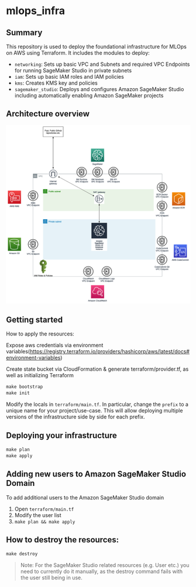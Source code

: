# mlops_infra

## Summary

This repository is used to deploy the foundational infrastructure for MLOps on AWS using Terraform. It includes the modules to deploy:

- `networking`: Sets up basic VPC and Subnets and required VPC Endpoints for running SageMaker Studio in private subnets
- `iam`: Sets up basic IAM roles and IAM policies
- `kms`: Creates KMS key and policies
- `sagemaker_studio`: Deploys and configures Amazon SageMaker Studio including automatically enabling Amazon SageMaker projects

## Architecture overview

![Architecture Diagram](./diagrams/SageMaker_dev_env.png)

## Getting started


How to apply the resources:

Expose aws credentials via environment variables(https://registry.terraform.io/providers/hashicorp/aws/latest/docs#environment-variables)


Create state bucket via CloudFormation & generate terraform/provider.tf, as well as initializing Terraform
```bat
make bootstrap
make init
```

Modify the locals in `terraform/main.tf`. In particular, change the `prefix` to a unique name for your project/use-case. This will allow deploying multiple versions of the infrastructure side by side for each prefix.

## Deploying your infrastructure

```bat
make plan
make apply
```

## Adding new users to Amazon SageMaker Studio Domain

To add additional users to the Amazon SageMaker Studio domain

1. Open `terraform/main.tf`
2. Modify the user list
3. `make plan && make apply`

## How to destroy the resources:

```bat
make destroy
```

> Note: For the SageMaker Studio related resources (e.g. User etc.) you need to currently do it manually, as the destroy command fails with the user still being in use.